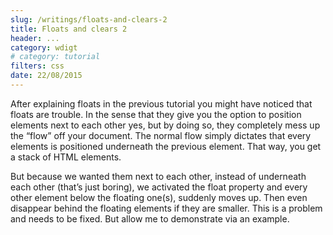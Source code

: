 ```yaml
---
slug: /writings/floats-and-clears-2
title: Floats and clears 2
header: ...
category: wdigt
# category: tutorial
filters: css
date: 22/08/2015
---
```


After explaining floats in the previous tutorial you might have noticed that floats are trouble. In the sense that they give you the option to position elements next to each other yes, but by doing so, they completely mess up the “flow” off your document. The normal flow simply dictates that every elements is positioned underneath the previous element. That way, you get a stack of HTML elements.

But because we wanted them next to each other, instead of underneath each other (that’s just boring), we activated the float property and every other element below the floating one(s), suddenly moves up. Then even disappear behind the floating elements if they are smaller. This is a problem and needs to be fixed. But allow me to demonstrate via an example.
